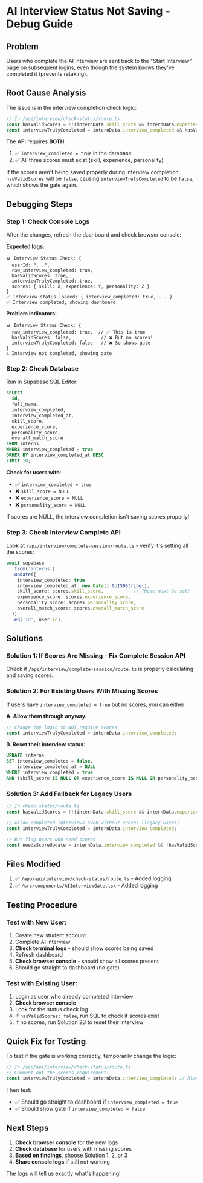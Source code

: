 # AI Interview Status Not Saving - Debug Guide

## Problem
Users who complete the AI interview are sent back to the "Start Interview" page on subsequent logins, even though the system knows they've completed it (prevents retaking).

## Root Cause Analysis

The issue is in the interview completion check logic:

```typescript
// In /api/interview/check-status/route.ts
const hasValidScores = !!(internData.skill_score && internData.experience_score && internData.personality_score);
const interviewTrulyCompleted = internData.interview_completed && hasValidScores;
```

The API requires **BOTH**:
1. ✅ `interview_completed = true` in the database
2. ✅ All three scores must exist (skill, experience, personality)

If the scores aren't being saved properly during interview completion, `hasValidScores` will be `false`, causing `interviewTrulyCompleted` to be `false`, which shows the gate again.

## Debugging Steps

### Step 1: Check Console Logs

After the changes, refresh the dashboard and check browser console:

**Expected logs:**
```
📊 Interview Status Check: {
  userId: "...",
  raw_interview_completed: true,
  hasValidScores: true,
  interviewTrulyCompleted: true,
  scores: { skill: X, experience: Y, personality: Z }
}
✅ Interview status loaded: { interview_completed: true, ... }
✅ Interview completed, showing dashboard
```

**Problem indicators:**
```
📊 Interview Status Check: {
  raw_interview_completed: true,  // ✅ This is true
  hasValidScores: false,           // ❌ But no scores!
  interviewTrulyCompleted: false   // ❌ So shows gate
}
⚠️ Interview not completed, showing gate
```

### Step 2: Check Database

Run in Supabase SQL Editor:

```sql
SELECT 
  id,
  full_name,
  interview_completed,
  interview_completed_at,
  skill_score,
  experience_score,
  personality_score,
  overall_match_score
FROM interns
WHERE interview_completed = true
ORDER BY interview_completed_at DESC
LIMIT 10;
```

**Check for users with**:
- ✅ `interview_completed = true`
- ❌ `skill_score = NULL`
- ❌ `experience_score = NULL`  
- ❌ `personality_score = NULL`

If scores are NULL, the interview completion isn't saving scores properly!

### Step 3: Check Interview Complete API

Look at `/api/interview/complete-session/route.ts` - verify it's setting all the scores:

```typescript
await supabase
  .from('interns')
  .update({
    interview_completed: true,
    interview_completed_at: new Date().toISOString(),
    skill_score: scores.skill_score,           // These must be set!
    experience_score: scores.experience_score,
    personality_score: scores.personality_score,
    overall_match_score: scores.overall_match_score
  })
  .eq('id', user.id);
```

## Solutions

### Solution 1: If Scores Are Missing - Fix Complete Session API

Check if `/api/interview/complete-session/route.ts` is properly calculating and saving scores.

### Solution 2: For Existing Users With Missing Scores

If users have `interview_completed = true` but no scores, you can either:

**A. Allow them through anyway:**
```typescript
// Change the logic to NOT require scores
const interviewTrulyCompleted = internData.interview_completed;
```

**B. Reset their interview status:**
```sql
UPDATE interns
SET interview_completed = false,
    interview_completed_at = NULL
WHERE interview_completed = true
AND (skill_score IS NULL OR experience_score IS NULL OR personality_score IS NULL);
```

### Solution 3: Add Fallback for Legacy Users

```typescript
// In check-status/route.ts
const hasValidScores = !!(internData.skill_score && internData.experience_score && internData.personality_score);

// Allow completed interviews even without scores (legacy users)
const interviewTrulyCompleted = internData.interview_completed;

// But flag users who need scores
const needsScoreUpdate = internData.interview_completed && !hasValidScores;
```

## Files Modified

1. ✅ `/app/api/interview/check-status/route.ts` - Added logging
2. ✅ `/src/components/AIInterviewGate.tsx` - Added logging

## Testing Procedure

### Test with New User:
1. Create new student account
2. Complete AI interview
3. **Check terminal logs** - should show scores being saved
4. Refresh dashboard
5. **Check browser console** - should show all scores present
6. Should go straight to dashboard (no gate)

### Test with Existing User:
1. Login as user who already completed interview
2. **Check browser console**
3. Look for the status check log
4. If `hasValidScores: false`, run SQL to check if scores exist
5. If no scores, run Solution 2B to reset their interview

## Quick Fix for Testing

To test if the gate is working correctly, temporarily change the logic:

```typescript
// In /app/api/interview/check-status/route.ts
// Comment out the scores requirement:
const interviewTrulyCompleted = internData.interview_completed; // Always trust interview_completed flag
```

Then test:
- ✅ Should go straight to dashboard if `interview_completed = true`
- ✅ Should show gate if `interview_completed = false`

## Next Steps

1. **Check browser console** for the new logs
2. **Check database** for users with missing scores
3. **Based on findings**, choose Solution 1, 2, or 3
4. **Share console logs** if still not working

The logs will tell us exactly what's happening!
